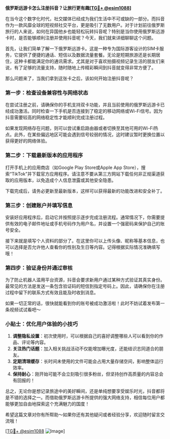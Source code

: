 **俄罗斯远游卡怎么注册抖音？让旅行更有趣[[TG💪+ @esim1088](https://t.me/s/esim1088)]**

在当今这个数字化时代，社交媒体已经成为我们生活中不可或缺的一部分。而抖音作为一款风靡全球的短视频社交平台，更是吸引了无数用户。对于计划前往俄罗斯旅行的人来说，如何在异国他乡也能轻松玩转抖音呢？特别是当你使用俄罗斯远游卡时，是否能够顺利注册并使用抖音呢？今天，我们就来详细聊聊这个问题。

首先，让我们简单了解一下俄罗斯远游卡。这是一种专为国际游客设计的SIM卡服务，它提供了便捷的通话、短信以及数据流量套餐。无论是短期旅游还是长期居住，这种卡都能满足你的通讯需求。尤其是对于喜欢拍摄视频记录生活的朋友们来说，有了足够的流量支持，随时随地上传精彩瞬间到抖音就变得非常方便了。

那么问题来了，当我们拿到这张卡之后，该如何开始注册抖音呢？

### 第一步：检查设备兼容性与网络状态

在尝试注册之前，请确保你的手机支持双卡功能，并且当前使用的俄罗斯远游卡已经成功激活。同时检查一下手机是否连接到了稳定的移动网络或Wi-Fi信号。因为抖音需要较高的网络稳定性才能顺利完成注册过程。

如果发现网络存在问题，则可以尝试重启路由器或者切换至其他可用的Wi-Fi热点。此外，在某些偏远地区可能会遇到信号较弱的情况，这时建议暂时更换位置以获得更好的网络体验。

### 第二步：下载最新版本的应用程序

打开手机上的应用商店（如Google Play Store或Apple App Store），搜索“TikTok”并下载官方应用程序。请注意不要从第三方网站下载任何非正规渠道获取的应用版本，以免造成个人信息泄露或其他安全隐患。

下载完成后，请务必更新至最新版本，这样可以获得最新的功能改进和安全补丁。

### 第三步：创建账户并填写信息

安装好应用程序后，启动它并按照提示逐步完成注册流程。通常情况下，你需要提供有效的电子邮件地址或手机号码作为用户名，并设置一个强密码来保护自己的账号安全。

接下来就是填写个人资料的部分了。在这里你可以上传头像、昵称等基本信息，也可以选择是否允许他人查看你的性别及生日等内容。记得根据实际情况准确填写哦！

### 第四步：验证身份并通过审核

为了防止机器人滥用平台资源，抖音会要求新用户通过某种方式验证其真实身份。最常见的方法是发送一条包含验证码的短信到指定号码上。因此，请确保你在注册过程中留下的联系方式有效且能及时收到消息。

如果一切正常的话，很快就能看到你的账号被成功激活啦！此时不妨试着发布第一条视频试试看吧～

### 小贴士：优化用户体验的小技巧

1. **调整隐私设置**：初次使用时，可以根据自己的喜好调整哪些人可以看到你的作品、评论等内容。
2. **关注热门话题**：加入相关挑战活动不仅能增加曝光度，还能结识志同道合的朋友。
3. **定期清理缓存**：长时间未使用的文件可能会占用大量存储空间，影响整体运行效率。
4. **保持耐心**：刚开始可能不会立刻吸引很多粉丝，但坚持创作高质量的内容总会有回报的！

总之，无论你是想记录旅途中的美好瞬间，还是单纯想要享受娱乐时光，抖音都将是不错的选择之一。而借助俄罗斯远游卡所提供的强大网络支持，相信每位用户都能够更加自由地探索这个充满魅力的国度！

希望这篇文章对你有所帮助～如果你还有其他疑问或者经验分享，欢迎随时留言交流哦！

[[TG💪+ @esim1088](https://t.me/s/esim1088) ![Image](https://i.postimg.cc/4NQfJmqS/Snipaste-2025-05-13-00-14-12.png)]